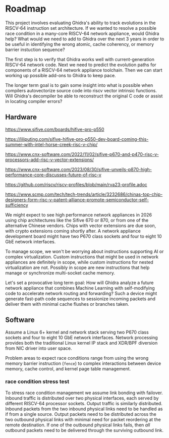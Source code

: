 # Roadmap

This project involves evaluating Ghidra's ability to track evolutions in the RISCV-64 instruction set architecture.
If we wanted to resolve a possible race condition in a many-core RISCV-64 network appliance, would Ghidra help?
What would we need to add to Ghidra over the next 3 years in order to be useful in identifying the wrong atomic,
cache coherency, or memory barrier instuction sequence?

The first step is to verify that Ghidra works well with current-generation RISCV-64 network code.  Next we need to
predict the evolution paths for components of a RISCV-64 network appliance toolchain.  Then we can start working up
possible add-ons to Ghidra to keep pace.

The longer term goal is to gain some insight into what is possible when compilers autovectorize source code into riscv
vector intrinsic functions.  Will Ghidra's decompiler be able to reconstruct the original C code or assist in locating
compiler errors?

## Hardware

https://www.sifive.com/boards/hifive-pro-p550

https://liliputing.com/sifive-hifive-pro-p550-dev-board-coming-this-summer-with-intel-horse-creek-risc-v-chip/

https://www.cnx-software.com/2022/11/02/sifive-p670-and-p470-risc-v-processors-add-risc-v-vector-extensions/

https://www.cnx-software.com/2023/08/30/sifive-unveils-p870-high-performance-core-discusses-future-of-risc-v

https://github.com/riscv/riscv-profiles/blob/main/rva23-profile.adoc

https://www.scmp.com/tech/tech-trends/article/3232686/chinas-top-chip-designers-form-risc-v-patent-alliance-promote-semiconductor-self-sufficiency

We might expect to see high performance network appliances in 2026 using chip architectures like the Sifive 670 or 870,
or from one of the alternative Chinese vendors.  Chips with vector extensions are due soon, with crypto extensions coming shortly after.
A network appliance development board might have two P670 class sockets and four to eight 10 GbE network interfaces.

To manage scope, we won't be worrying about instructions supporting AI or complex virtualization.  Custom instructions that might be used
in network appliances are definitely in scope, while custom instructions for nested virtualization are not.  Possibly in scope are new instructions
that help manage or synchronize multi-socket cache memory.

Let's set a provocative long term goal: How will Ghidra analyze a future network appliance that combines Machine Learning with self-modifying code
to accelerate network routing and forwarding?  Such a device might generate fast-path code sequences to sessionize incoming packets and deliver them with
minimal cache flushes or branches taken.

## Software

Assume a Linux 6+ kernel and network stack serving two P670 class sockets and four to eight 10 GbE network interfaces. Network processing
provides both the traditional Linux kernel IP stack and XDR/BPF diversion from NIC driver into user space.

Problem areas to expect race conditions range from using the wrong memory barrier instruction (`fence`) to complex interactions between device memory, cache control, and kernel page table management.  

### race condition stress test

To stress race condition
management we assume link bonding with failover.  Inbound traffic is distributed over two physical interfaces, each served by different
RISCV-64 processor sockets.  Output traffic is similarly distributed.  Inbound packets from the two inbound physical links need to
be handled as if from a single source.  Output packets need to be distributed across the two outbound physical links with minimal need for
packet reordering at the remote destination.  If one of the outbound physical links fails, then *all* outbound packets need to be delivered
through the surviving outbound link.

